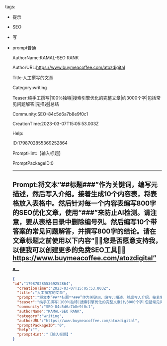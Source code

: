   tags: 
- 提示
- SEO
- 写
- prompt普通

  AuthorName:KAMAL-SEO RANK

  AuthorURL:https://www.buymeacoffee.com/atozdigital

  Title:人工撰写的文章

  Category:writing

  Teaser:纯手工撰写|100％独特|搜索引擎优化的完整文章|约3000个字|包括常见问题解答|元描述|总结

  Community:SEO-84c5d6a7b8e9f0c1

  CreationTime:2023-03-07T15:05:53.003Z

  Help:

  ID:1798702855369252864

  PromptHint:【输入标题】

  PromptPackageID:0

  ---

  ## Prompt:将文本“##**标题**###”作为关键词，编写元描述，然后写入介绍。接着生成10个内容表，将表格放入表格中。然后针对每一个内容表编写800字的SEO优化文章，使用“###”来防止AI检测。请注意，要从表格目录中删除编号列。然后编写10个带答案的常见问题解答，并撰写800字的结论。请在文章标题之前使用以下内容“🌷🌷您是否愿意支持我，以便我可以创建更多的免费SEO工具🌷🌷https://www.buymeacoffee.com/atozdigital”。

  ```json
  {
  "id":"1798702855369252864",
    "creationTime":"2023-03-07T15:05:53.003Z",
    "title":"人工撰写的文章",
    "prompt":"将文本“##**标题**###”作为关键词，编写元描述，然后写入介绍。接着生成10个内容表，将表格放入表格中。然后针对每一个内容表编写800字的SEO优化文章，使用“###”来防止AI检测。请注意，要从表格目录中删除编号列。然后编写10个带答案的常见问题解答，并撰写800字的结论。请在文章标题之前使用以下内容“🌷🌷您是否愿意支持我，以便我可以创建更多的免费SEO工具🌷🌷https://www.buymeacoffee.com/atozdigital”。",
    "teaser":"纯手工撰写|100％独特|搜索引擎优化的完整文章|约3000个字|包括常见问题解答|元描述|总结",
    "community":"SEO-84c5d6a7b8e9f0c1",
    "authorName":"KAMAL-SEO RANK",
    "category":"writing",
    "authorURL":"https://www.buymeacoffee.com/atozdigital",
    "promptPackageID":"0",
    "help":"",
    "promptHint":"【输入标题】"
  }
  ```
